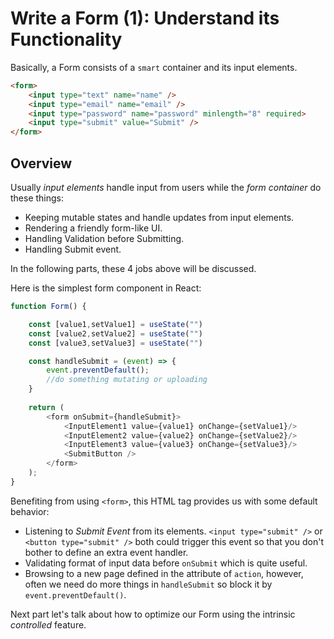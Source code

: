 # Write a Form (1): Understand its Functionality 

Basically, a Form consists of a `smart` container and its input elements. 

```html
<form>
    <input type="text" name="name" />
    <input type="email" name="email" />
    <input type="password" name="password" minlength="8" required>
    <input type="submit" value="Submit" />
</form>
``` 

## Overview

Usually *input elements* handle input from users while the *form container* do these things:

- Keeping mutable states and handle updates from input elements.
- Rendering a friendly form-like UI.
- Handling Validation before Submitting.
- Handling Submit event.

In the following parts, these 4 jobs above will be discussed.

Here is the simplest form component in React:

```typescript
function Form() {

    const [value1,setValue1] = useState("")
    const [value2,setValue2] = useState("")
    const [value3,setValue3] = useState("")

    const handleSubmit = (event) => {
        event.preventDefault();
        //do something mutating or uploading
    }
 
    return (
        <form onSubmit={handleSubmit}> 
            <InputElement1 value={value1} onChange={setValue1}/>
            <InputElement2 value={value2} onChange={setValue2}/>
            <InputElement3 value={value3} onChange={setValue3}/>
            <SubmitButton />
        </form>
    );
}
```

Benefiting from using `<form>`, this HTML tag provides us with some default behavior:

- Listening to *Submit Event* from its elements. `<input type="submit" />` or `<button type="submit" />` both could trigger this event so that you don't bother to define an extra event handler.
- Validating format of input data before `onSubmit` which is quite useful.
- Browsing to a new page defined in the attribute of `action`, however, often we need do more things in `handleSubmit` so block it by `event.preventDefault()`.

Next part let's talk about how to optimize our Form using the intrinsic *controlled* feature.